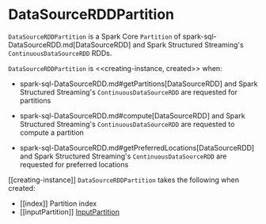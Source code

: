 # DataSourceRDDPartition

`DataSourceRDDPartition` is a Spark Core `Partition` of spark-sql-DataSourceRDD.md[DataSourceRDD] and Spark Structured Streaming's `ContinuousDataSourceRDD` RDDs.

`DataSourceRDDPartition` is <<creating-instance, created>> when:

* spark-sql-DataSourceRDD.md#getPartitions[DataSourceRDD] and Spark Structured Streaming's `ContinuousDataSourceRDD` are requested for partitions

* spark-sql-DataSourceRDD.md#compute[DataSourceRDD] and Spark Structured Streaming's `ContinuousDataSourceRDD` are requested to compute a partition

* spark-sql-DataSourceRDD.md#getPreferredLocations[DataSourceRDD] and Spark Structured Streaming's `ContinuousDataSourceRDD` are requested for preferred locations

[[creating-instance]]
`DataSourceRDDPartition` takes the following when created:

* [[index]] Partition index
* [[inputPartition]] [InputPartition](connector/InputPartition.md)
